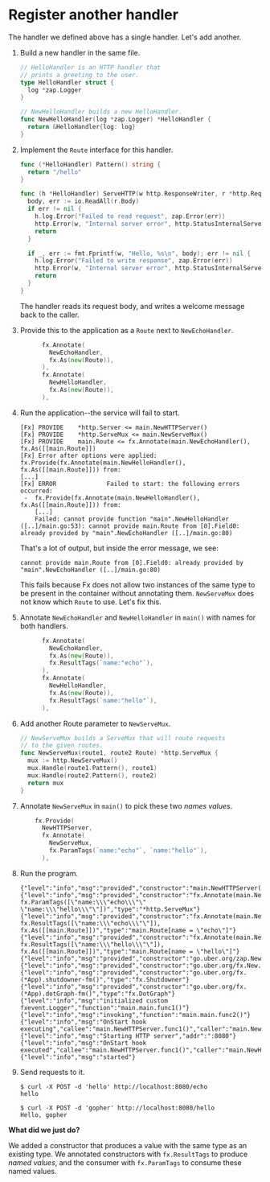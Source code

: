 # Register another handler

The handler we defined above has a single handler.
Let's add another.

1. Build a new handler in the same file.

   ```go mdox-exec='region ex/get-started/06-another-handler/main.go hello-init'
   // HelloHandler is an HTTP handler that
   // prints a greeting to the user.
   type HelloHandler struct {
     log *zap.Logger
   }

   // NewHelloHandler builds a new HelloHandler.
   func NewHelloHandler(log *zap.Logger) *HelloHandler {
     return &HelloHandler{log: log}
   }
   ```

2. Implement the `Route` interface for this handler.

   ```go mdox-exec='region ex/get-started/06-another-handler/main.go hello-methods'
   func (*HelloHandler) Pattern() string {
     return "/hello"
   }

   func (h *HelloHandler) ServeHTTP(w http.ResponseWriter, r *http.Request) {
     body, err := io.ReadAll(r.Body)
     if err != nil {
       h.log.Error("Failed to read request", zap.Error(err))
       http.Error(w, "Internal server error", http.StatusInternalServerError)
       return
     }

     if _, err := fmt.Fprintf(w, "Hello, %s\n", body); err != nil {
       h.log.Error("Failed to write response", zap.Error(err))
       http.Error(w, "Internal server error", http.StatusInternalServerError)
       return
     }
   }
   ```

   The handler reads its request body,
   and writes a welcome message back to the caller.

3. Provide this to the application as a `Route` next to `NewEchoHandler`.

   ```go mdox-exec='region ex/get-started/06-another-handler/main.go hello-provide-partial'
         fx.Annotate(
           NewEchoHandler,
           fx.As(new(Route)),
         ),
         fx.Annotate(
           NewHelloHandler,
           fx.As(new(Route)),
         ),
   ```

4. Run the application--the service will fail to start.

   ```
   [Fx] PROVIDE    *http.Server <= main.NewHTTPServer()
   [Fx] PROVIDE    *http.ServeMux <= main.NewServeMux()
   [Fx] PROVIDE    main.Route <= fx.Annotate(main.NewEchoHandler(), fx.As([[main.Route]])
   [Fx] Error after options were applied: fx.Provide(fx.Annotate(main.NewHelloHandler(), fx.As([[main.Route]])) from:
   [...]
   [Fx] ERROR              Failed to start: the following errors occurred:
    -  fx.Provide(fx.Annotate(main.NewHelloHandler(), fx.As([[main.Route]])) from:
       [...]
       Failed: cannot provide function "main".NewHelloHandler ([..]/main.go:53): cannot provide main.Route from [0].Field0: already provided by "main".NewEchoHandler ([..]/main.go:80)
   ```

   That's a lot of output, but inside the error message, we see:

   ```
   cannot provide main.Route from [0].Field0: already provided by "main".NewEchoHandler ([..]/main.go:80)
   ```

   This fails because Fx does not allow two instances of the same type
   to be present in the container without annotating them.
   `NewServeMux` does not know which `Route` to use. Let's fix this.

5. Annotate `NewEchoHandler` and `NewHelloHandler` in `main()` with names for
   both handlers.

   ```go mdox-exec='region ex/get-started/06-another-handler/main.go route-provides'
         fx.Annotate(
           NewEchoHandler,
           fx.As(new(Route)),
           fx.ResultTags(`name:"echo"`),
         ),
         fx.Annotate(
           NewHelloHandler,
           fx.As(new(Route)),
           fx.ResultTags(`name:"hello"`),
         ),
   ```

6. Add another Route parameter to `NewServeMux`.

   ```go mdox-exec='region ex/get-started/06-another-handler/main.go mux'
   // NewServeMux builds a ServeMux that will route requests
   // to the given routes.
   func NewServeMux(route1, route2 Route) *http.ServeMux {
     mux := http.NewServeMux()
     mux.Handle(route1.Pattern(), route1)
     mux.Handle(route2.Pattern(), route2)
     return mux
   }
   ```

7. Annotate `NewServeMux` in `main()` to pick these two *names values*.

   ```go mdox-exec='region ex/get-started/06-another-handler/main.go mux-provide'
       fx.Provide(
         NewHTTPServer,
         fx.Annotate(
           NewServeMux,
           fx.ParamTags(`name:"echo"`, `name:"hello"`),
         ),
   ```

8. Run the program.

   ```
   {"level":"info","msg":"provided","constructor":"main.NewHTTPServer()","type":"*http.Server"}
   {"level":"info","msg":"provided","constructor":"fx.Annotate(main.NewServeMux(), fx.ParamTags([\"name:\\\"echo\\\"\" \"name:\\\"hello\\\"\"])","type":"*http.ServeMux"}
   {"level":"info","msg":"provided","constructor":"fx.Annotate(main.NewEchoHandler(), fx.ResultTags([\"name:\\\"echo\\\"\"]), fx.As([[main.Route]])","type":"main.Route[name = \"echo\"]"}
   {"level":"info","msg":"provided","constructor":"fx.Annotate(main.NewHelloHandler(), fx.ResultTags([\"name:\\\"hello\\\"\"]), fx.As([[main.Route]])","type":"main.Route[name = \"hello\"]"}
   {"level":"info","msg":"provided","constructor":"go.uber.org/zap.NewExample()","type":"*zap.Logger"}
   {"level":"info","msg":"provided","constructor":"go.uber.org/fx.New.func1()","type":"fx.Lifecycle"}
   {"level":"info","msg":"provided","constructor":"go.uber.org/fx.(*App).shutdowner-fm()","type":"fx.Shutdowner"}
   {"level":"info","msg":"provided","constructor":"go.uber.org/fx.(*App).dotGraph-fm()","type":"fx.DotGraph"}
   {"level":"info","msg":"initialized custom fxevent.Logger","function":"main.main.func1()"}
   {"level":"info","msg":"invoking","function":"main.main.func2()"}
   {"level":"info","msg":"OnStart hook executing","callee":"main.NewHTTPServer.func1()","caller":"main.NewHTTPServer"}
   {"level":"info","msg":"Starting HTTP server","addr":":8080"}
   {"level":"info","msg":"OnStart hook executed","callee":"main.NewHTTPServer.func1()","caller":"main.NewHTTPServer","runtime":"56.334µs"}
   {"level":"info","msg":"started"}
   ```

9. Send requests to it.

   ```
   $ curl -X POST -d 'hello' http://localhost:8080/echo
   hello

   $ curl -X POST -d 'gopher' http://localhost:8080/hello
   Hello, gopher
   ```

**What did we just do?**

We added a constructor that produces a value
with the same type as an existing type.
We annotated constructors with `fx.ResultTags` to produce *named values*,
and the consumer with `fx.ParamTags` to consume these named values.
